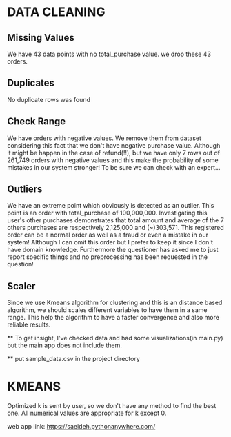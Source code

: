 # DATA CLEANING
Missing Values
----------------
We have 43 data points with no total_purchase value. we drop these 43 orders.

Duplicates
----------------
No duplicate rows was found

Check Range
----------------
We have orders with negative values. We remove them from dataset considering this fact that we don't have negative purchase value.
Although it might be happen in the case of refund(!!), but we have only 7 rows out of 261,749 orders with negative values and this make
the probability of some mistakes in our system stronger! To be sure we can check with an expert...

Outliers
----------------
We have an extreme point which obviously is detected as an outlier.
This point is an order with total_purchase of 100,000,000.
Investigating this user's other purchases demonstrates that total amount and average of the 7 others purchases
are respectively 2,125,000 and (~)303,571. This registered order can be a normal order as well as a fraud or even a mistake in our system!
Although I can omit this order but I prefer to keep it since I don't have domain knowledge.
Furthermore the questioner has asked me to just report specific things and no preprocessing has been requested in the question!

Scaler
----------------
Since we use Kmeans algorithm for clustering and this is an distance based algorithm, we should scales different 
variables to have them in a same range. This help the algorithm to have a faster convergence and also more reliable results.

** To get insight, I've checked data and had some visualizations(in main.py) but the main app does not include them.

** put sample_data.csv in the project directory

# KMEANS
Optimized k is sent by user, so we don't have any method to find the best one.
All numerical values are appropriate for k except 0.



web app link:
https://saeideh.pythonanywhere.com/
